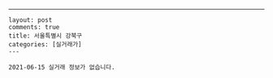 ---
    layout: post
    comments: true
    title: 서울특별시 강북구
    categories: [실거래가]
    ---

    2021-06-15 실거래 정보가 없습니다.

    